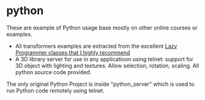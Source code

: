 # python
These are example of Python usage base mostly on other online courses or examples.

* All transformers examples are extracted from the excellent [Lazy Programmer classes that I highly recommend](https://lazyprogrammer.me)
* A 3D library server for use in any applicatioon using telnet: support for 3D object with lighting and textures. Allow selection, rotation, scaling. All python source code provided.

The only original Python Project is inside "python_server" which is used to run Python code remotely using telnet.
